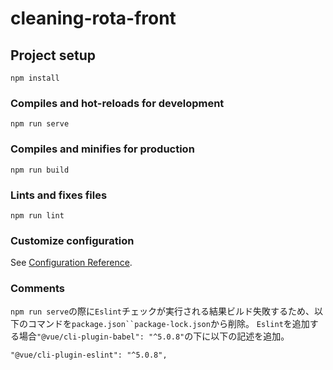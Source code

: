 # cleaning-rota-front

## Project setup

``` Project setup
npm install
```

### Compiles and hot-reloads for development

``` Compiles and hot-reloads for development
npm run serve
```

### Compiles and minifies for production

``` Compiles and minifies for production
npm run build
```

### Lints and fixes files

``` Lints and fixes files
npm run lint
```

### Customize configuration

See [Configuration Reference](https://cli.vuejs.org/config/).

### Comments

`npm run serve`の際に`Eslint`チェックが実行される結果ビルド失敗するため、以下のコマンドを`package.json``package-lock.json`から削除。
`Eslint`を追加する場合`"@vue/cli-plugin-babel": "^5.0.8"`の下に以下の記述を追加。

``` @vue/cli-plugin-eslint
"@vue/cli-plugin-eslint": "^5.0.8",
```
